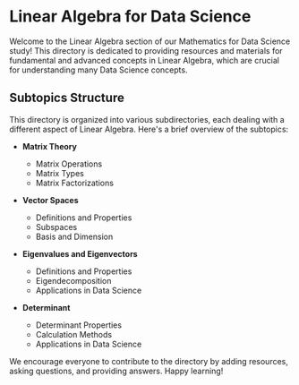 # Linear Algebra for Data Science

Welcome to the Linear Algebra section of our Mathematics for Data Science study! This directory is dedicated to providing resources and materials for fundamental and advanced concepts in Linear Algebra, which are crucial for understanding many Data Science concepts.

## Subtopics Structure

This directory is organized into various subdirectories, each dealing with a different aspect of Linear Algebra. Here's a brief overview of the subtopics:

- **Matrix Theory**
    - Matrix Operations
    - Matrix Types
    - Matrix Factorizations

- **Vector Spaces**
    - Definitions and Properties
    - Subspaces
    - Basis and Dimension

- **Eigenvalues and Eigenvectors**
    - Definitions and Properties
    - Eigendecomposition
    - Applications in Data Science

- **Determinant**
    - Determinant Properties
    - Calculation Methods
    - Applications in Data Science

We encourage everyone to contribute to the directory by adding resources, asking questions, and providing answers. Happy learning!
